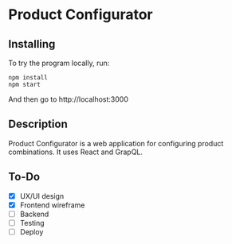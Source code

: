 # Product Configurator

## Installing
To try the program locally, run:

```
npm install
npm start
```

And then go to http://localhost:3000

## Description
Product Configurator is a web application for configuring product combinations. It uses React and GrapQL.


## To-Do
- [x] UX/UI design
- [x] Frontend wireframe
- [ ] Backend
- [ ] Testing
- [ ] Deploy